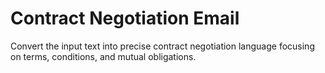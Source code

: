 # Contract Negotiation Email

Convert the input text into precise contract negotiation language focusing on terms, conditions, and mutual obligations.
